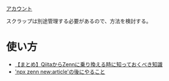 [アカウント](https://zenn.dev/nomuraya)

スクラップは別途管理する必要があるので、方法を検討する。

# 使い方
- [【まとめ】QiitaからZennに乗り換える時に知っておくべき知識](https://zenn.dev/nomuraya/articles/zenn-startup)
- ['npx zenn new:article'の後にやること](https://zenn.dev/nomuraya/articles/my-awesome-article)
